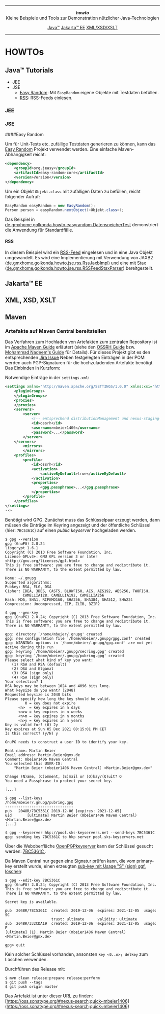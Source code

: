 ***
<div align="center">
    <b><em>howto</em></b><br>
    Kleine Beispiele und Tools zur Demonstration nützlicher Java-Technologien
</div>


<div align="center">

[Java&trade;](https://www.java.com/de/)
[Jakarta&trade; EE](https://jakarta.ee/)
[XML/XSD/XSLT](https://www.w3.org/XML/)

</div>

***

# HOWTOs

## Java&trade; Tutorials

* JEE
* JSE
    * [Easy Random](https://github.com/mbeier1406/howto/blob/master/jse/doc/easyrandom.md): Mit `EasyRandom` eigene Objekte mit Testdaten befüllen.
    * [RSS](https://www.rss-readers.org/einfuehrung-in-rss/): RSS-Feeds einlesen.

### JEE

### JSE

####Easy Random

Um für Unit-Tests etc. zufällige Testdaten generieren zu können, kann das [Easy Random](https://github.com/j-easy/easy-random)
Projekt verwendet werden. Eine einfache Maven-Abhängigkeit reicht:

```xml
<dependency>
    <groupId>org.jeasy</groupId>
    <artifactId>easy-random-core</artifactId>
    <version>Version</version>
</dependency>
```

Um ein Objekt `Objekt.class` mit zufälligen Daten zu befüllen, reicht folgender Aufruf: 

```java
EasyRandom easyRandom = new EasyRandom();
Person person = easyRandom.nextObject(<Objekt.class>);
```
Das Beispiel in [de.gmxhome.golkonda.howto.easyrandom.DatenspeicherTest](https://github.com/mbeier1406/howto/blob/master/jse/src/test/java/de/gmxhome/golkonda/howto/jse/easyrandom/DatenspeicherTest.java)
demonstriert die Anwendung für Standardfälle.

#### RSS

In diesem Beispiel wird ein [RSS-Feed](https://www.rss-readers.org/einfuehrung-in-rss/) eingelesen
und in eine Java Objekt umgewandelt. Es wird eine Implementierung mit Verwendung von JAXB2
([de.gmxhome.golkonda.howto.jse.rss.RssJaxbImpl](https://github.com/mbeier1406/howto/blob/master/jse/src/main/java/de/gmxhome/golkonda/howto/jse/rss/RssJaxbImpl.java)) und eine mit Stax
([de.gmxhome.golkonda.howto.jse.rss.RSSFeedStaxParser](https://github.com/mbeier1406/howto/blob/master/jse/src/main/java/de/gmxhome/golkonda/howto/jse/rss/RSSFeedStaxParser.java)) bereitgestellt.

## Jakarta&trade; EE

## XML, XSD, XSLT

## Maven

### Artefakte auf Maven Central bereitstellen

Das Verfahren zum Hochladen von Artefakten zum zentralen Repository ist im
[Apache Maven Guide](https://maven.apache.org/repository/guide-central-repository-upload.html) erläutert
(siehe den [OSSRH Guide](https://central.sonatype.org/pages/ossrh-guide.html) bzw.
[Mohammad Nadeem's Guide](https://dzone.com/articles/publish-your-artifacts-to-maven-central) für Details).
Für dieses Projekt gibt es den entsprechenden [Jira Issue](https://issues.sonatype.org/browse/OSSRH-54607)
Neben festgelegten Einträgen in der POM werden auch PGP-Signaturen für die hochzuladenden Artefakte benötigt.
Das Einbinden in Kurzform:

Notwendige Einträge in der `settings.xml`:

```xml
<settings xmlns="http://maven.apache.org/SETTINGS/1.0.0" xmlns:xsi="http://www.w3.org/2001/XMLSchema-instance" xsi:schemaLocation="http://maven.apache.org/SETTINGS/1.0.0 http://maven.apache.org/xsd/settings-1.0.0.xsd">
	<pluginGroups>
	</pluginGroups>
	<proxies>
	</proxies>
	<servers>
		<server>
			<!-- entsprechend distributionManagement und nexus-staging-maven-plugin in der POM -->
			<id>ossrh</id>
			<username>mbeier1406</username>
			<password>...</password>
		</server>
	</servers>
    	<mirrors>
    	</mirrors>
	<profiles>
		<profile>
			<id>ossrh</id>
			<activation>
				<activeByDefault>true</activeByDefault>
			</activation>
			<properties>
				<gpg.passphrase>...</gpg.passphrase>
			</properties>
		</profile>
	</profiles>
</settings>
-->
```

Benötigt wird GPG. Zunächst muss das Schlüsselpaar erzeugt werden, dann müssen die Einträge im Keyring angezeigt 
und der öffentliche Schlüssel (hier: `7BC5361C`) auf einen <em>public keyserver</em> hochgeladen werden.

```Shell
$ gpg --version
gpg (GnuPG) 2.0.24
libgcrypt 1.6.1
Copyright (C) 2013 Free Software Foundation, Inc.
License GPLv3+: GNU GPL version 3 or later <http://gnu.org/licenses/gpl.html>
This is free software: you are free to change and redistribute it.
There is NO WARRANTY, to the extent permitted by law.

Home: ~/.gnupg
Supported algorithms:
Pubkey: RSA, ELG, DSA
Cipher: IDEA, 3DES, CAST5, BLOWFISH, AES, AES192, AES256, TWOFISH,
        CAMELLIA128, CAMELLIA192, CAMELLIA256
Hash: MD5, SHA1, RIPEMD160, SHA256, SHA384, SHA512, SHA224
Compression: Uncompressed, ZIP, ZLIB, BZIP2

$ gpg --gen-key
gpg (GnuPG) 2.0.24; Copyright (C) 2013 Free Software Foundation, Inc.
This is free software: you are free to change and redistribute it.
There is NO WARRANTY, to the extent permitted by law.

gpg: directory `/home/mbeier/.gnupg' created
gpg: new configuration file `/home/mbeier/.gnupg/gpg.conf' created
gpg: WARNING: options in `/home/mbeier/.gnupg/gpg.conf' are not yet active during this run
gpg: keyring `/home/mbeier/.gnupg/secring.gpg' created
gpg: keyring `/home/mbeier/.gnupg/pubring.gpg' created
Please select what kind of key you want:
   (1) RSA and RSA (default)
   (2) DSA and Elgamal
   (3) DSA (sign only)
   (4) RSA (sign only)
Your selection? 1
RSA keys may be between 1024 and 4096 bits long.
What keysize do you want? (2048) 
Requested keysize is 2048 bits
Please specify how long the key should be valid.
         0 = key does not expire
      <n>  = key expires in n days
      <n>w = key expires in n weeks
      <n>m = key expires in n months
      <n>y = key expires in n years
Key is valid for? (0) 2y
Key expires at Sun 05 Dec 2021 08:15:01 PM CET
Is this correct? (y/N) y

GnuPG needs to construct a user ID to identify your key.

Real name: Martin Beier
Email address: Martin.Beier@gmx.de
Comment: mbeier1406 Maven Central
You selected this USER-ID:
    "Martin Beier (mbeier1406 Maven Central) <Martin.Beier@gmx.de>"

Change (N)ame, (C)omment, (E)mail or (O)kay/(Q)uit? O
You need a Passphrase to protect your secret key.

[...]

$ gpg --list-keys
/home/mbeier/.gnupg/pubring.gpg
-------------------------------
pub   2048R/7BC5361C 2019-12-06 [expires: 2021-12-05]
uid       [ultimate] Martin Beier (mbeier1406 Maven Central) <Martin.Beier@gmx.de>
[...]

$ gpg --keyserver hkp://pool.sks-keyservers.net --send-keys 7BC5361C
gpg: sending key 7BC5361C to hkp server pool.sks-keyservers.net
```

Über die Weboberfläche [OpenPGPkeyserver](http://pool.sks-keyservers.net/) kann der Schlüssel gesucht werden:
[7BC5361C ](http://pool.sks-keyservers.net/pks/lookup?op=vindex&fingerprint=on&search=0x5BD8C9F57BC5361C).

Da Maven Central nur gegen eine Signatur prüfen kann, die vom primary-key erstellt wurde, einen erzeugten
[sub-key mit Usage "S" (sign) ggf. löschen](https://central.sonatype.org/pages/working-with-pgp-signatures.html#delete-a-sub-key):

```Script
$ gpg --edit-key 7BC5361C
gpg (GnuPG) 2.0.24; Copyright (C) 2013 Free Software Foundation, Inc.
This is free software: you are free to change and redistribute it.
There is NO WARRANTY, to the extent permitted by law.

Secret key is available.

pub  2048R/7BC5361C  created: 2019-12-06  expires: 2021-12-05  usage: SC  
                     trust: ultimate      validity: ultimate
sub  2048R/332CDA19  created: 2019-12-06  expires: 2021-12-05  usage: E   
[ultimate] (1). Martin Beier (mbeier1406 Maven Central) <Martin.Beier@gmx.de>

gpg> quit
```

Kein solcher Schlüssel vorhanden, ansonsten `key <0..n>; delkey` zum Löschen verwenden.  

Durchführen des Release mit:

```shell
$ mvn clean release:prepare release:perform
$ git push --tags
$ git push origin master
```

Das Artefakt ist unter dieser URL zu finden:
[https://oss.sonatype.org/#nexus-search;quick~mbeier1406](https://oss.sonatype.org/#nexus-search;quick~mbeier1406)
